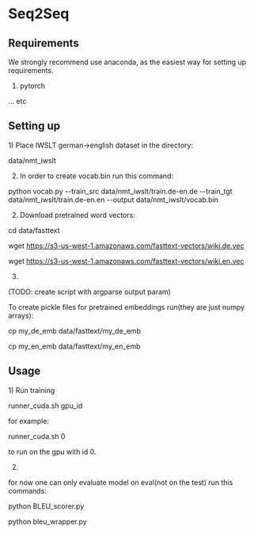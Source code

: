 <h1>Seq2Seq</h1>

<h2> Requirements </h2>
We strongly recommend use anaconda, as the easiest way for setting up requirements.

1) pytorch

... etc
<h2>Setting up</h2>
1) Place IWSLT german->english dataset in the directory:

data/nmt_iwslt


2) In order to create vocab.bin run this command:

python vocab.py --train_src data/nmt_iwslt/train.de-en.de --train_tgt data/nmt_iwslt/train.de-en.en --output data/nmt_iwslt/vocab.bin


<!-- cp vocab.bin data/nmt_iwslt/vocab.bin

rm vocab.bin -->

2) Download pretrained word vectors:

cd data/fasttext

wget https://s3-us-west-1.amazonaws.com/fasttext-vectors/wiki.de.vec

wget https://s3-us-west-1.amazonaws.com/fasttext-vectors/wiki.en.vec

3)
(TODO: create script with argparse output param)

To create pickle files for pretrained embeddings run(they are just numpy arrays):


cp my_de_emb data/fasttext/my_de_emb

cp my_en_emb data/fasttext/my_en_emb

<h2> Usage </h2>
1) Run training

runner_cuda.sh gpu_id

for example:

 runner_cuda.sh 0

to run on the gpu with id 0.

2)

for now one can only evaluate model on eval(not on the test)
run this commands:

python BLEU_scorer.py

python bleu_wrapper.py

